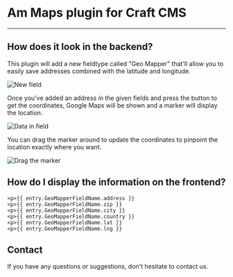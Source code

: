 # Am Maps plugin for Craft CMS
------

## How does it look in the backend?

This plugin will add a new fieldtype called "Geo Mapper" that'll allow you to easily save addresses combined with the latitude and longitude.

![New field](ammaps/resources/images/new-field.jpg "Geo Mapper")

Once you've added an address in the given fields and press the button to get the coordinates, Google Maps will be shown and a marker will display the location.

![Data in field](ammaps/resources/images/data-in-field.jpg "Data in Geo Mapper field")

You can drag the marker around to update the coordinates to pinpoint the location exactly where you want.

![Drag the marker](ammaps/resources/images/drag-for-coords.png "Drag the marker around in Geo Mapper field")

## How do I display the information on the frontend?

    <p>{{ entry.GeoMapperFieldName.address }}
    <p>{{ entry.GeoMapperFieldName.zip }}
    <p>{{ entry.GeoMapperFieldName.city }}
    <p>{{ entry.GeoMapperFieldName.country }}
    <p>{{ entry.GeoMapperFieldName.lat }}
    <p>{{ entry.GeoMapperFieldName.lng }}

## Contact

If you have any questions or suggestions, don't hesitate to contact us.
